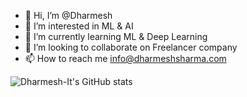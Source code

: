 - 👋 Hi, I’m @Dharmesh
- 👀 I’m interested in ML & AI
- 🌱 I’m currently learning ML & Deep Learning 
- 💞️ I’m looking to collaborate on Freelancer company 
- 📫 How to reach me info@dharmeshsharma.com


![Dharmesh-It's GitHub stats](https://github-readme-stats.vercel.app/api?username=dharmesh-it&show_icons=true&theme=radical)
<!---
Dharmesh-IT/Dharmesh-IT is a ✨ special ✨ repository because its `README.md` (this file) appears on your GitHub profile.
You can click the Preview link to take a look at your changes.
--->
